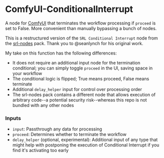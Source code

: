 # ComfyUI-ConditionalInterrupt

A node for [ComfyUI](https://github.com/comfyanonymous/ComfyUI) that terminates the workflow processing if `proceed` is set to False. More convenient than manually bypassing a bunch of nodes.

This is a restructured version of the `SRL Conditional Interrupt` node from the [srl-nodes](https://github.com/seanlynch/srl-nodes/tree/main) pack. Thank you to @seanlynch for his original work.

My take on this function has the following differences:

- It does not require an additional input node for the termination conditional; you can simply toggle `proceed` in the UI, saving space in your workflow
- The conditional logic is flipped; True means proceed, False means terminate
- Additional `delay_helper` input for control over processing order
- The srl-nodes pack contains a different node that allows execution of arbitrary code--a potential security risk--whereas this repo is not bundled with any other nodes

### Inputs

- `input`: Passthrough any data for processing
- `proceed`: Determines whether to terminate the workflow
- `delay_helper` (optional, experimental): Additional input of any type that might help with postponing the execution of Conditional Interrupt if you find it's activating too early